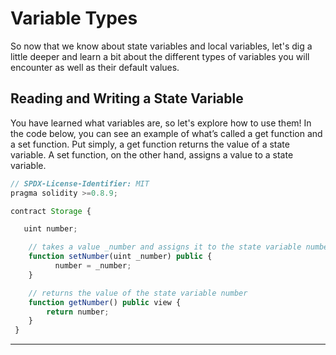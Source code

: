 # Variable Types

So now that we know about state variables and local variables, let's dig a little deeper and learn a bit about the different types of variables you will encounter as well as their default values.

## Reading and Writing a State Variable

You have learned what variables are, so let's explore how to use them! In the code below, you can see an example of what’s called a get function and a set function. Put simply, a get function returns the value of a state variable. A set function, on the other hand, assigns a value to a state variable.

```javascript
// SPDX-License-Identifier: MIT
pragma solidity >=0.8.9;

contract Storage {

   uint number;

    // takes a value _number and assigns it to the state variable number
    function setNumber(uint _number) public {
          number = _number;
    }

    // returns the value of the state variable number
    function getNumber() public view {
        return number;
    }
 }
```

---

